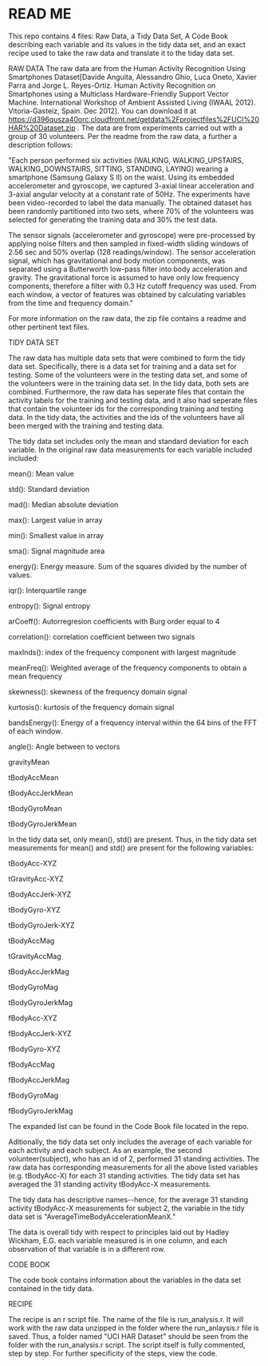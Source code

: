 READ ME
=======

This repo contains 4 files: Raw Data, a Tidy Data Set, A Code Book describing each variable and its values in the tidy data set, and an exact recipe used to take the raw data and translate it to the tiday data set.

RAW DATA
The raw data are from the Human Activity Recognition Using Smartphones Dataset[Davide Anguita, Alessandro Ghio, Luca Oneto, Xavier Parra and Jorge L. Reyes-Ortiz. Human Activity Recognition on Smartphones using a Multiclass Hardware-Friendly Support Vector Machine. International Workshop of Ambient Assisted Living (IWAAL 2012). Vitoria-Gasteiz, Spain. Dec 2012].   You can download it at https://d396qusza40orc.cloudfront.net/getdata%2Fprojectfiles%2FUCI%20HAR%20Dataset.zip .   The data are from experiments carried out with a group of 30 volunteers.  Per the readme from the raw data, a further a description follows: 

 "Each person performed six activities (WALKING, WALKING_UPSTAIRS, WALKING_DOWNSTAIRS, SITTING, STANDING, LAYING) wearing a smartphone (Samsung Galaxy S II) on the waist. Using its embedded accelerometer and gyroscope, we captured 3-axial linear acceleration and 3-axial angular velocity at a constant rate of 50Hz. The experiments have been video-recorded to label the data manually. The obtained dataset has been randomly partitioned into two sets, where 70% of the volunteers was selected for generating the training data and 30% the test data. 

The sensor signals (accelerometer and gyroscope) were pre-processed by applying noise filters and then sampled in fixed-width sliding windows of 2.56 sec and 50% overlap (128 readings/window). The sensor acceleration signal, which has gravitational and body motion components, was separated using a Butterworth low-pass filter into body acceleration and gravity. The gravitational force is assumed to have only low frequency components, therefore a filter with 0.3 Hz cutoff frequency was used. From each window, a vector of features was obtained by calculating variables from the time and frequency domain."

For more information on the raw data, the zip file contains a readme and other pertinent text files.

TIDY DATA SET

The raw data has multiple data sets that were combined to form the tidy data set.  Specifically, there is a data set for training and a data set for testing.  Some of the volunteers were in the testing data set, and some of the volunteers were in the training data set.  In the tidy data, both sets are combined.   Furthermore, the raw data has seperate files that contain the activity labels for the training and testing data, and it also had seperate files that contain the volunteer ids for the corresponding training and testing data.  In the tidy data, the activities and the ids of the volunteers have all been merged with the training and testing data. 

The tidy data set includes only the mean and standard deviation for each variable.    In the original raw data measurements for each variable included included:

mean(): Mean value

std(): Standard deviation

mad(): Median absolute deviation 

max(): Largest value in array

min(): Smallest value in array

sma(): Signal magnitude area

energy(): Energy measure. Sum of the squares divided by the number of values. 

iqr(): Interquartile range 

entropy(): Signal entropy

arCoeff(): Autorregresion coefficients with Burg order equal to 4

correlation(): correlation coefficient between two signals

maxInds(): index of the frequency component with largest magnitude

meanFreq(): Weighted average of the frequency components to obtain a mean frequency

skewness(): skewness of the frequency domain signal 

kurtosis(): kurtosis of the frequency domain signal 

bandsEnergy(): Energy of a frequency interval within the 64 bins of the FFT of each window.

angle(): Angle between to vectors

gravityMean

tBodyAccMean

tBodyAccJerkMean

tBodyGyroMean

tBodyGyroJerkMean

In the tidy data set, only mean(), std() are present.  Thus, in the tidy data set measurements for mean() and std() are present for the following variables:


tBodyAcc-XYZ 

tGravityAcc-XYZ

tBodyAccJerk-XYZ

tBodyGyro-XYZ

tBodyGyroJerk-XYZ

tBodyAccMag

tGravityAccMag

tBodyAccJerkMag

tBodyGyroMag

tBodyGyroJerkMag

fBodyAcc-XYZ

fBodyAccJerk-XYZ

fBodyGyro-XYZ

fBodyAccMag

fBodyAccJerkMag

fBodyGyroMag

fBodyGyroJerkMag


The expanded list can be found in the Code Book file located in the repo.

Aditionally, the tidy data set only includes the average of each variable for each activity and each subject.   As an example, the second volunteer(subject), who has an id of 2, performed 31 standing activities.  The raw data has corresponding measurements for all the above listed variables (e.g. tBodyAcc-X) for each 31 standing activities.  The tidy data set has averaged the 31 standing activity tBodyAcc-X measurements. 

The tidy data has descriptive names--hence, for the average 31 standing activity tBodyAcc-X measurements for subject 2, the variable in the tidy data set is "AverageTimeBodyAccelerationMeanX."

The data is overall tidy with respect to principles laid out by Hadley Wickham, E.G. each variable measured is in one column, and each observation of that variable is in a different row.  

CODE BOOK

The code book contains information about the variables in the data set contained in the tidy data.

RECIPE

The recipe is an r script file.  The name of the file is run_analysis.r.   It will work with the raw data unzipped in the folder where the run_anlaysis.r file is saved.  Thus, a folder named "UCI HAR Dataset" should be seen from the folder with the run_analysis.r script.  The script itself is fully commented, step by step.  For further specificity of the steps, view the code.  
